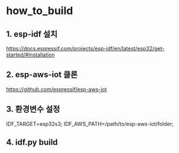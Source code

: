 # how_to_build

## 1. esp-idf 설치
https://docs.espressif.com/projects/esp-idf/en/latest/esp32/get-started/#installation

## 2. esp-aws-iot 클론
https://github.com/espressif/esp-aws-iot

## 3. 환경변수 설정
IDF_TARGET=esp32s3;
IDF_AWS_PATH=/path/to/esp-aws-iot/folder;

## 4. idf.py build
